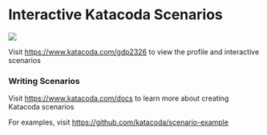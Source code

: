 # Interactive Katacoda Scenarios

[![](http://shields.katacoda.com/katacoda/gdp2326/count.svg)](https://www.katacoda.com/gdp2326 "Get your profile on Katacoda.com")

Visit https://www.katacoda.com/gdp2326 to view the profile and interactive scenarios

### Writing Scenarios
Visit https://www.katacoda.com/docs to learn more about creating Katacoda scenarios

For examples, visit https://github.com/katacoda/scenario-example
